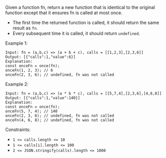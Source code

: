 Given a function fn, return a new function that is identical to the original function except that it ensures fn is called at most once.

- The first time the returned function is called, it should return the same result as `fn`.
- Every subsequent time it is called, it should return `undefined`.
 

Example 1:
```
Input: fn = (a,b,c) => (a + b + c), calls = [[1,2,3],[2,3,6]]
Output: [{"calls":1,"value":6}]
Explanation:
const onceFn = once(fn);
onceFn(1, 2, 3); // 6
onceFn(2, 3, 6); // undefined, fn was not called
```

Example 2:
```
Input: fn = (a,b,c) => (a * b * c), calls = [[5,7,4],[2,3,6],[4,6,8]]
Output: [{"calls":1,"value":140}]
Explanation:
const onceFn = once(fn);
onceFn(5, 7, 4); // 140
onceFn(2, 3, 6); // undefined, fn was not called
onceFn(4, 6, 8); // undefined, fn was not called
``` 

Constraints:

- `1 <= calls.length <= 10`
- `1 <= calls[i].length <= 100`
- `2 <= JSON.stringify(calls).length <= 1000`